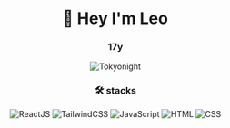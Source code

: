 <div align="center">

# 👋 Hey I'm Leo
### 17y

![Tokyonight](https://github-readme-stats.vercel.app/api/top-langs/?username=Leleo1337&layout=compact&theme=tokyonight)

### 🛠️ stacks
![ReactJS](https://img.shields.io/badge/-React-20232A?style=flat&logo=react&logoColor=61DAFB)
![TailwindCSS](https://img.shields.io/badge/tailwindcss-0F172A?&logo=tailwindcss)
![JavaScript](https://img.shields.io/badge/-JavaScript-F7DF1E?style=flat&logo=javascript&logoColor=black)
![HTML](https://img.shields.io/badge/-HTML5-E34F26?style=flat&logo=html5&logoColor=white)
![CSS](https://img.shields.io/badge/-CSS3-1572B6?style=flat&logo=css3&logoColor=white)
</div>
